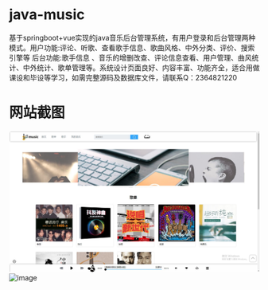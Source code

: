 # java-music
基于springboot+vue实现的java音乐后台管理系统，有用户登录和后台管理两种模式。用户功能:评论、听歌、查看歌手信息、歌曲风格、中外分类、评价、搜索引擎等 后台功能:歌手信息 、音乐的增删改查、评论信息查看、用户管理、曲风统计、中外统计、歌单管理等。系统设计页面良好、内容丰富、功能齐全，适合用做课设和毕设等学习，如需完整源码及数据库文件，请联系Q：2364821220
# 网站截图
![image](https://github.com/hzl0898/java-music/blob/main/首页.png)
![image](https://github.com/hzl0898/java-music/blob/main/后台系统管理.png)
